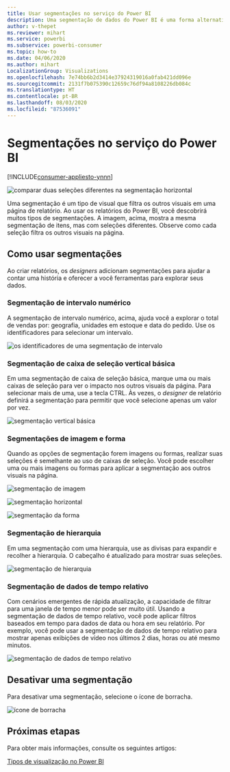 ```yaml
---
title: Usar segmentações no serviço do Power BI
description: Uma segmentação de dados do Power BI é uma forma alternativa de filtragem que restringe a parte do conjunto de dados mostrada em outras visualizações em um relatório.
author: v-thepet
ms.reviewer: mihart
ms.service: powerbi
ms.subservice: powerbi-consumer
ms.topic: how-to
ms.date: 04/06/2020
ms.author: mihart
LocalizationGroup: Visualizations
ms.openlocfilehash: 7e74bb6b2d3414e37924319016a0fab421dd096e
ms.sourcegitcommit: 2131f7b075390c12659c76df94a8108226db084c
ms.translationtype: HT
ms.contentlocale: pt-BR
ms.lasthandoff: 08/03/2020
ms.locfileid: "87536091"
---
```

# <a name="slicers-in-the-power-bi-service"></a>Segmentações no serviço do Power BI

[!INCLUDE[consumer-appliesto-ynnn](../includes/consumer-appliesto-yynn.md)]

![comparar duas seleções diferentes na segmentação horizontal](media/end-user-slicer/power-bi-slider.png)

Uma segmentação é um tipo de visual que filtra os outros visuais em uma página de relatório. Ao usar os relatórios do Power BI, você descobrirá muitos tipos de segmentações. A imagem, acima, mostra a mesma segmentação de itens, mas com seleções diferentes. Observe como cada seleção filtra os outros visuais na página.  


## <a name="how-to-use-slicers"></a>Como usar segmentações
Ao criar relatórios, os *designers* adicionam segmentações para ajudar a contar uma história e oferecer a você ferramentas para explorar seus dados.

### <a name="numeric-range-slicer"></a>Segmentação de intervalo numérico
 A segmentação de intervalo numérico, acima, ajuda você a explorar o total de vendas por: geografia, unidades em estoque e data do pedido. Use os identificadores para selecionar um intervalo. 

![os identificadores de uma segmentação de intervalo](media/end-user-slicer/power-bi-handles.png)

### <a name="basic-vertical-checkbox-slicer"></a>Segmentação de caixa de seleção vertical básica

Em uma segmentação de caixa de seleção básica, marque uma ou mais caixas de seleção para ver o impacto nos outros visuais da página. Para selecionar mais de uma, use a tecla CTRL. Às vezes, o *designer* de relatório definirá a segmentação para permitir que você selecione apenas um valor por vez. 

![segmentação vertical básica](media/end-user-slicer/power-bi-basic.png)

### <a name="image-and-shape-slicers"></a>Segmentações de imagem e forma
Quando as opções de segmentação forem imagens ou formas, realizar suas seleções é semelhante ao uso de caixas de seleção. Você pode escolher uma ou mais imagens ou formas para aplicar a segmentação aos outros visuais na página. 

![segmentação de imagem](media/end-user-slicer/power-bi-image.png)    

![segmentação horizontal](media/end-user-slicer/power-bi-horizontal.png)    

![segmentação da forma](media/end-user-slicer/power-bi-boxes.png)

### <a name="hierarchy-slicer"></a>Segmentação de hierarquia

Em uma segmentação com uma hierarquia, use as divisas para expandir e recolher a hierarquia. O cabeçalho é atualizado para mostrar suas seleções.

![segmentação de hierarquia](media/end-user-slicer/power-bi-hierarchy.png)

### <a name="relative-time-slicer"></a>Segmentação de dados de tempo relativo
Com cenários emergentes de rápida atualização, a capacidade de filtrar para uma janela de tempo menor pode ser muito útil.
Usando a segmentação de dados de tempo relativo, você pode aplicar filtros baseados em tempo para dados de data ou hora em seu relatório. Por exemplo, você pode usar a segmentação de dados de tempo relativo para mostrar apenas exibições de vídeo nos últimos 2 dias, horas ou até mesmo minutos. 

![segmentação de dados de tempo relativo](media/end-user-slicer/power-bi-relative-time.png)

## <a name="deactivate-a-slicer"></a>Desativar uma segmentação
Para desativar uma segmentação, selecione o ícone de borracha.

![ícone de borracha](media/end-user-slicer/power-bi-eraser.png)

## <a name="next-steps"></a>Próximas etapas
Para obter mais informações, consulte os seguintes artigos:

[Tipos de visualização no Power BI](end-user-visualizations.md)

